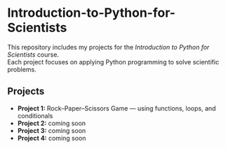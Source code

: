 # Introduction-to-Python-for-Scientists

This repository includes my projects for the *Introduction to Python for Scientists* course.  
Each project focuses on applying Python programming to solve scientific problems.

## Projects
- **Project 1:** Rock–Paper–Scissors Game — using functions, loops, and conditionals  
- **Project 2:** coming soon  
- **Project 3:** coming soon  
- **Project 4:** coming soon

